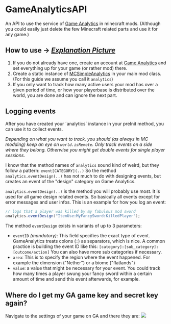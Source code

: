 # GameAnalyticsAPI
An API to use the service of [Game Analytics](http://www.gameanalytics.com/) in minecraft mods. (Although you could easily just delete the few Minecraft related parts and use it for any game.)

## How to use -> *[Explanation Picture](http://i.imgur.com/nYsnc27.png)*
1. If you do not already have one, create an account at [Game Analytics](http://www.gameanalytics.com/) and set everything up for your game (or rather mod) there.
2. Create a static instance of [MCSimpleAnalytics](https://github.com/NPException42/GameAnalyticsAPI/blob/master/src/main/java/de/npe/gameanalytics/minecraft/MCSimpleAnalytics.java) in your main mod class. (For this guide we assume you call it `analytics`)
3. If you only want to track how many active users your mod has over a given period of time, or how your playerbase is distributed over the world, you are done and can ignore the next part.

## Logging events
After you have created your ´analytics´ instance in your preInit method, you can use it to collect events.

_Depending on what you want to track, you should (as always in MC modding) keep an eye on `world.isRemote`. Only track events on a side where they belong. Otherwise you might get double events for single player sessions._

I know that the method names of `analytics` sound kind of weird, but they follow a pattern: `event[CATEGORY](..)` So the method `analytics.eventDesign(..)` has not much to do with designing events, but creates an event of the "design" category on Game Analytics.

`analytics.eventDesign(..)` is the method you will probably use most. It is used for all game design related events. So basically all events except for error messages and user infos. This is an example for how you log an event:

````java
// logs that a player was killed by my fabulous mod sword
analytics.eventDesign("ItemUse:MyFancySword:KilledPlayer");
````

The method `eventDesign` exists in variants of up to 3 parameters:
- `eventID` *(mandatory)*: This field specifies the exact type of event. GameAnalytics treats colons (`:`) as separators, which is nice. A common practice is building the event ID like this: `[category]:[sub_category]:[outcome/action]` You can also have more sub categories if necessary.
- `area`: This is to specify the region where the event happened. For example the dimension ("Nether") or a biome ("flatlands")
- `value`: a value that might be necessary for your event. You could track how many times a player swung your fancy sword within a certain amount of time and send this event afterwards, for example.

## Where do I get my GA game key and secret key again?
Navigate to the settings of your game on GA and there they are:
<img src="http://i.imgur.com/mSbaSbT.png"/>
